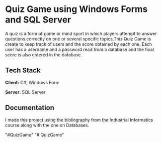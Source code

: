 
# Quiz Game using Windows Forms and SQL Server

A quiz is a form of game or mind sport in which players attempt to answer questions correctly on one or several specific topics.This Quiz Game is create to keep track of users and the score obtained by each one. Each user has a username and a password read from a database and the final score is also entered in the database.




## Tech Stack

**Client:** C#, Windows Form

**Server:** SQL Server










## Documentation

I made this project using the bibliography from the Industrial Informatics course along with the one on Databases.

"#QuizGame" 
"# QuizGame" 
